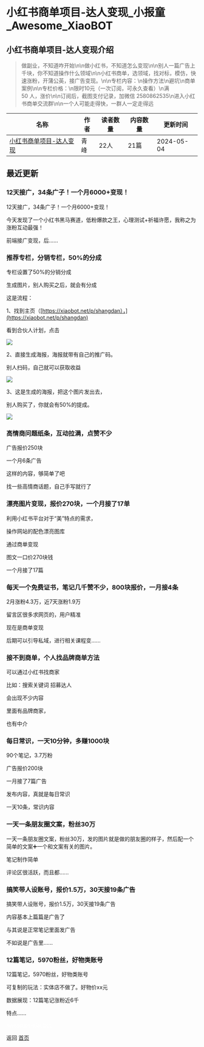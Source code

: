 # 小红书商单项目-达人变现_小报童_Awesome_XiaoBOT

## 小红书商单项目-达人变现介绍
> 做副业，不知道咋开始\n\n做小红书，不知道怎么变现\n\n别人一篇广告上千块，你不知道操作什么领域\n\n小红书商单，选领域，找对标，模仿，快速涨粉，开蒲公英，接广告变现。\n\n专栏内容：\n操作方法\n避坑\n商单案例\n\n专栏价格：\n限时10元（一次订阅，可永久查看）\n满  
50 人，涨价\n\n订阅后，截图支付记录，加微信 2580862535\n进入小红书商单交流群\n\n一个人可能走得快，一群人一定走得远  
  


|名称|作者|读者数量|内容数量|更新时间|
|---|---|---|---|---|
|[小红书商单项目-达人变现](https://xiaobot.net/p/shangdan?refer=9c3f1c95-a052-465a-9902-f6d75080262a)|青峰|22人|21篇|2024-05-04|

## 最近更新
### 12天接广，34条广子！一个月6000+变现！

12天接广，34条广子！一个月6000+变现！

今天发现了一个小红书黑马赛道，低粉爆款之王，心理测试+祈福许愿，我称之为涨粉互动最强！

前端接广变现，后......

### 推荐专栏，分销专栏，50%的分成

专栏设置了50%的分销分成

生成图片，别人购买之后，就会有分成

这是流程：

1、找到主页（[https://xiaobot.net/p/shangdan），](https://xiaobot.net/p/shangdan)

看到合伙人计划，点击

![](https://static.xiaobot.net/file/2023-12-07/196692/13f37b149b0f5450f57ec04ea6ad1eea.png)

2、直接生成海报，海报就带有自己的推广码。

别人扫码，自己就可以获取收益

![](https://static.xiaobot.net/file/2023-12-07/196692/641ca12f81a9769d5e1ee9e44315600b.png)

3、这是生成的海报，把这个图片发出去，

别人购买了，你就会有50%的提成。

![](https://static.xiaobot.net/file/2023-12-07/196692/bdd132e39696ccc1a4e4592b8f594559.jpeg)

### 高情商问题纸条，互动拉满，点赞不少

广告报价250块

一个月6条广告

这样的内容，够简单了吧

找一些高情商话题，自己手写就行了

### 漂亮图片变现，报价270块，一个月接了17单

利用小红书平台对于“美”特点的需求，

操作网站的配色漂亮图库

通过商单变现

图文一口价270块钱

一个月接了17篇

### 每天一个免费证书，笔记几千赞不少，800块报价，一月接4条

2月涨粉4.3万，近7天涨粉1.9万

留言区很多求网页的，用户精准

现在是商单变现

后期可以引导私域，进行相关课程变......

### 接不到商单，个人找品牌商单方法

可以通过小红书找商家

比如：搜索关键词 招募达人

会出现不少内容

里面有品牌商家，

也有中介

### 每日常识，一天10分钟，多赚1000块

90个笔记，3.7万粉

广告报价200块

一月接了7篇广告

发布内容，真就是每日常识

一天10条，常识内容

### 一天一条朋友圈文案，粉丝30万

一天一条朋友圈文案，粉丝30万，发的图片就是做的朋友圈的样子，然后配一个简单的文案➕一个和文案有关的图片。

笔记制作简单

评论区很活跃，而且都......

### 搞笑带人设账号，报价1.5万，30天接19条广告

搞笑带人设账号，报价1.5万，30天接19条广告

内容基本上篇篇是广告了

与其说是正常笔记里面发广告

不如说是广告里......

### 12篇笔记，5970粉丝，好物类账号

12篇笔记，5970粉丝，好物类账号

可复制的玩法：实体店不做了。好物价xx元

数据展现：12篇笔记涨粉近6千

特点......


<a href="https://github.com/Reno9527/awesome-xiaobot" style="color: white; text-decoration: none;">awesome-xiaobot</a>

返回 [首页](../README.md)
